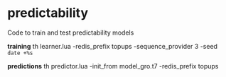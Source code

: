 # predictability
Code to train and test predictability models

**training**
th learner.lua -redis_prefix topups -sequence_provider 3 -seed `date +%s`

**predictions**
th predictor.lua -init_from model_gro.t7 -redis_prefix topups
